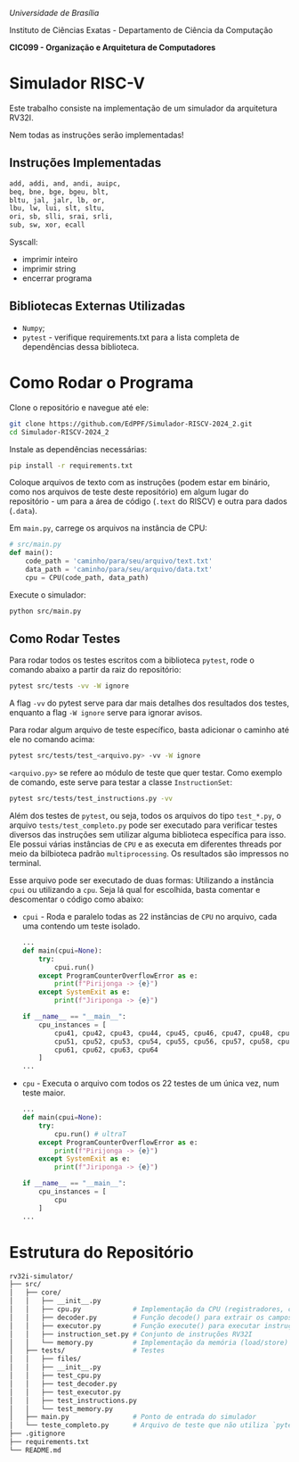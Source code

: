 *Universidade de Brasília*

Instituto de Ciências Exatas - Departamento de Ciência da Computação

**CIC099 - Organização e Arquitetura de Computadores**

# Simulador RISC-V

Este trabalho consiste na implementação de um simulador da arquitetura RV32I.

Nem todas as instruções serão implementadas!

## Instruções Implementadas

```bash
add, addi, and, andi, auipc,
beq, bne, bge, bgeu, blt,
bltu, jal, jalr, lb, or,
lbu, lw, lui, slt, sltu,
ori, sb, slli, srai, srli,
sub, sw, xor, ecall
```

Syscall:

- imprimir inteiro
- imprimir string
- encerrar programa

## Bibliotecas Externas Utilizadas

- `Numpy`;
- `pytest` - verifique requirements.txt para a lista completa de dependências dessa biblioteca.

# Como Rodar o Programa

Clone o repositório e navegue até ele:

```bash
git clone https://github.com/EdPPF/Simulador-RISCV-2024_2.git
cd Simulador-RISCV-2024_2
```

Instale as dependências necessárias:

```bash
pip install -r requirements.txt
```

Coloque arquivos de texto com as instruções (podem estar em binário, como nos arquivos de teste deste repositório) em algum lugar do repositório - um para a área de código (`.text` do RISCV) e outra para dados (`.data`).

Em `main.py`, carrege os arquivos na instância de CPU:

```python
# src/main.py
def main():
    code_path = 'caminho/para/seu/arquivo/text.txt'
    data_path = 'caminho/para/seu/arquivo/data.txt'
    cpu = CPU(code_path, data_path)
```

Execute o simulador:

```bash
python src/main.py
```

## Como Rodar Testes

Para rodar todos os testes escritos com a biblioteca `pytest`, rode o comando abaixo a partir da raiz do repositório:

```bash
pytest src/tests -vv -W ignore
```

A flag `-vv` do pytest serve para dar mais detalhes dos resultados dos testes, enquanto a flag `-W ignore` serve para ignorar avisos.

Para rodar algum arquivo de teste específico, basta adicionar o caminho até ele no comando acima:

```bash
pytest src/tests/test_<arquivo.py> -vv -W ignore
```

`<arquivo.py>` se refere ao módulo de teste que quer testar. Como exemplo de comando, este serve para testar a classe `InstructionSet`:

```bash
pytest src/tests/test_instructions.py -vv
```

Além dos testes de `pytest`, ou seja, todos os arquivos do tipo `test_*.py`, o arquivo `tests/test_completo.py` pode ser executado para verificar testes diversos das instruções sem utilizar alguma biblioteca específica para isso. Ele possui várias instâncias de `CPU` e as executa em diferentes threads por meio da bilbioteca padrão `multiprocessing`. Os resultados são impressos no terminal.

Esse arquivo pode ser executado de duas formas: Utilizando a instância `cpui` ou utilizando a `cpu`. Seja lá qual for escolhida, basta comentar e descomentar o código como abaixo:

- `cpui` - Roda e paralelo todas as 22 instâncias de `CPU` no arquivo, cada uma contendo um teste isolado.

    ```python
    ...
    def main(cpui=None):
        try:
            cpui.run()
        except ProgramCounterOverflowError as e:
            print(f"Pirijonga -> {e}")
        except SystemExit as e:
            print(f"Jiriponga -> {e}")

    if __name__ == "__main__":
        cpu_instances = [
            cpu41, cpu42, cpu43, cpu44, cpu45, cpu46, cpu47, cpu48, cpu49,
            cpu51, cpu52, cpu53, cpu54, cpu55, cpu56, cpu57, cpu58, cpu59,
            cpu61, cpu62, cpu63, cpu64
        ]
    ...
    ```

- `cpu` - Executa o arquivo com todos os 22 testes de um única vez, num teste maior.

    ```python
    ...
    def main(cpui=None):
        try:
            cpu.run() # ultraT
        except ProgramCounterOverflowError as e:
            print(f"Pirijonga -> {e}")
        except SystemExit as e:
            print(f"Jiriponga -> {e}")

    if __name__ == "__main__":
        cpu_instances = [
            cpu
        ]
    ...
    ```

# Estrutura do Repositório

```bash
rv32i-simulator/
├── src/
│   ├── core/
│   │   ├── __init__.py
│   │   ├── cpu.py             # Implementação da CPU (registradores, ciclo de execução)
│   │   ├── decoder.py         # Função decode() para extrair os campos da instrução
│   │   ├── executor.py        # Função execute() para executar instruções
│   │   ├── instruction_set.py # Conjunto de instruções RV32I
│   │   └── memory.py          # Implementação da memória (load/store)
│   ├── tests/                 # Testes
│   │   ├── files/
│   │   ├── __init__.py
│   │   ├── test_cpu.py
│   │   ├── test_decoder.py
│   │   ├── test_executor.py
│   │   ├── test_instructions.py
│   │   └── test_memory.py
│   ├── main.py                # Ponto de entrada do simulador
│   └── teste_completo.py      # Arquivo de teste que não utiliza `pytest`
├── .gitignore
├── requirements.txt
└── README.md
```
